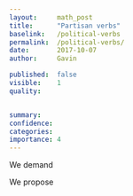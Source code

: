 ```yaml
---
layout: 	math_post
title:  	"Partisan verbs"
baselink:	/political-verbs
permalink:	/political-verbs/
date:   	2017-10-07 
author:		Gavin	

published: 	false
visible:	1
quality:    


summary:	
confidence:	
categories:	
importance: 4
---
```


We demand

We propose
